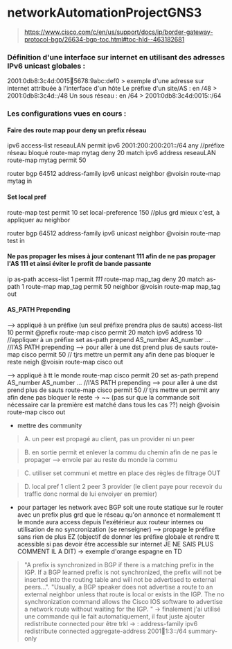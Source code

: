 # networkAutomationProjectGNS3

> https://www.cisco.com/c/en/us/support/docs/ip/border-gateway-protocol-bgp/26634-bgp-toc.html#toc-hId--463182681

### Définition d'une interface sur internet en utilisant des adresses IPv6 unicast globales : 

2001:0db8:3c4d:0015:1234:5678:9abc:def0 > exemple d'une adresse sur internet attribuée à l'interface d'un hôte
Le préfixe d'un site/AS : en /48 > 2001:0db8:3c4d::/48
Un sous réseau : en /64 > 2001:0db8:3c4d:0015::/64

### Les configurations vues en cours : 

#### Faire des route map pour deny un prefix réseau

ipv6 access-list reseauLAN
  permit ipv6 2001:200:200:201::/64 any          //préfixe réseau bloqué
route-map mytag deny 20
  match ipv6 address reseauLAN
route-map mytag permit 50

router bgp 64512
  address-family ipv6 unicast
    neighbor @voisin route-map mytag in

#### Set local pref

route-map test permit 10
  set local-preference 150                      //plus grd mieux c'est, à appliquer au neighbor

router bgp 64512
  address-family ipv6 unicast
    neighbor @voisin route-map test in

#### Ne pas propager les mises à jour contenant 111 afin de ne pas propager l'AS 111 et ainsi éviter le profit de bande passante

ip as-path access-list 1 permit _111_
route-map map_tag deny 20
  match as-path 1
route-map map_tag permit 50
neighbor @voisin route-map map_tag out

#### AS_PATH Prepending
--> appliqué à un préfixe (un seul préfixe prendra plus de sauts)
access-list 10 permit @prefix
route-map cisco permit 20
  match ipv6 address 10                            //appliquer à un préfixe
  set as-path prepend AS_number AS_number ...      //l'AS PATH prepending --> pour aller à une dst prend plus de sauts
route-map cisco permit 50                           // tjrs mettre un permit any afin dene pas bloquer le reste
neigh @voisin route-map cisco out

--> appliqué à tt le monde
route-map cisco permit 20
  set as-path prepend AS_number AS_number ...      //l'AS PATH prepending --> pour aller à une dst prend plus de sauts
route-map cisco permit 50                           // tjrs mettre un permit any afin dene pas bloquer le reste -> ~~ (pas sur que la commande soit nécessaire car la première est matché dans tous les cas ??)
neigh @voisin route-map cisco out


- mettre des community
> A. un peer est propagé au client, pas un provider ni un peer

> B. en sortie permit et enlever la commu du chemin afin de ne pas le propager --> envoie par au reste du monde la commu

> C. utiliser set communi et mettre en place des règles de filtrage OUT

> D. local pref 1 client 2 peer 3 provider (le client paye pour recevoir du traffic donc normal de lui envoiyer en premier)
- pour partager les network avec BGP soit une route statique sur le router avec un prefix plus grd que le réseau qu'on annonce et normalement tt le monde aura access depuis l'exétérieur aux routeur internes ou utilisation de no syncronization (se renseigner) --> propage le préfixe sans rien de plus EZ (objectif de donner les préfixe globale et rendre tt acessible si pas devoir être accessible sur internet JE NE SAIS PLUS COMMENT IL A DIT) -> exemple d'orange espagne en TD
> "A prefix is synchronized in BGP if there is a matching prefix in the IGP. If a BGP learned prefix is not synchronized, the prefix will not be inserted into the routing table and will not be advertised to external peers...". "Usually, a BGP speaker does not advertise a route to an external neighbor unless that route is local or exists in the IGP. The no synchronization command allows the Cisco IOS software to advertise a network route without waiting for the IGP. "
-> finalement j'ai utilisé une commande qui le fait automatiquement, il faut juste ajouter redistribute connected pour être trkl ->  :
 address-family ipv6
  redistribute connected
  aggregate-address 2001:100:1:3::/64 summary-only

